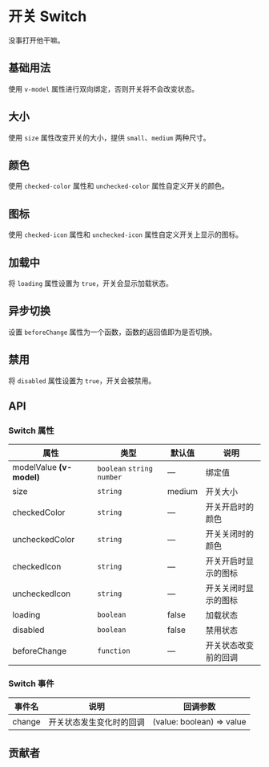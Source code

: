 # 开关 Switch
没事打开他干嘛。


## 基础用法
使用 `v-model` 属性进行双向绑定，否则开关将不会改变状态。
<demo src="./src/switch/basic.vue"/>


## 大小
使用 `size` 属性改变开关的大小，提供 `small`、`medium` 两种尺寸。
<demo src="./src/switch/size.vue"/>


## 颜色
使用 `checked-color` 属性和 `unchecked-color` 属性自定义开关的颜色。
<demo src="./src/switch/color.vue"/>


## 图标
使用 `checked-icon` 属性和 `unchecked-icon` 属性自定义开关上显示的图标。
<demo src="./src/switch/icon.vue"/>


## 加载中
将 `loading` 属性设置为 `true`，开关会显示加载状态。
<demo src="./src/switch/loading.vue"/>


## 异步切换
设置 `beforeChange` 属性为一个函数，函数的返回值即为是否切换。
<demo src="./src/switch/change.vue"/>


## 禁用
将 `disabled` 属性设置为 `true`，开关会被禁用。
<demo src="./src/switch/disabled.vue"/>


## API

### Switch 属性
| 属性 | 类型 | 默认值 | 说明 |
| --- | --- | --- | --- |
| modelValue **(v-model)** | `boolean` `string` `number` | — | 绑定值 |
| size | `string` | medium | 开关大小 |
| checkedColor | `string` | — | 开关开启时的颜色 |
| uncheckedColor | `string` | — | 开关关闭时的颜色 |
| checkedIcon | `string` | — | 开关开启时显示的图标 |
| uncheckedIcon | `string` | — | 开关关闭时显示的图标 |
| loading | `boolean` | false | 加载状态 |
| disabled | `boolean` | false | 禁用状态 |
| beforeChange | `function` | — | 开关状态改变前的回调 |

### Switch 事件
| 事件名 | 说明 | 回调参数 |
| --- | --- | --- |
| change | 开关状态发生变化时的回调 | (value: boolean) => value |

## 贡献者
<member></member>